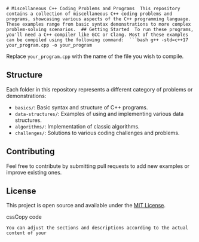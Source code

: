 `# Miscellaneous C++ Coding Problems and Programs  This repository contains a collection of miscellaneous C++ coding problems and programs, showcasing various aspects of the C++ programming language. These examples range from basic syntax demonstrations to more complex problem-solving scenarios.  ## Getting Started  To run these programs, you'll need a C++ compiler like GCC or Clang. Most of these examples can be compiled using the following command:  ```bash g++ -std=c++17 your_program.cpp -o your_program`

Replace `your_program.cpp` with the name of the file you wish to compile.

Structure
---------

Each folder in this repository represents a different category of problems or demonstrations:

*   `basics/`: Basic syntax and structure of C++ programs.
*   `data-structures/`: Examples of using and implementing various data structures.
*   `algorithms/`: Implementation of classic algorithms.
*   `challenges/`: Solutions to various coding challenges and problems.

Contributing
------------

Feel free to contribute by submitting pull requests to add new examples or improve existing ones.

License
-------

This project is open source and available under the [MIT License](LICENSE.md).

cssCopy code

`You can adjust the sections and descriptions according to the actual content of your`

